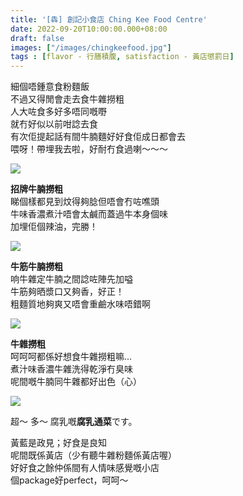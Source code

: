 ```yaml
---
title: '[犇] 創記小食店 Ching Kee Food Centre'
date: 2022-09-20T10:00:00.000+08:00
draft: false
images: ["/images/chingkeefood.jpg"]
tags : [flavor - 行膳積腹, satisfaction - 黃店懲罰日]
---
```


細個唔鍾意食粉麵飯  
不過又得閒會走去食牛雜撈粗  
人大咗食多好多唔同嘅嘢  
就冇好似以前咁諗去食  
有次佢提起話有間牛腩麵好好食佢成日都會去  
喂呀！帶埋我去啦，好耐冇食過喇～～～  

![](/images/chingkeefood1.jpg)

**招牌牛腩撈粗**  
睇個樣都見到炆得夠腍但唔會冇咗噍頭    
牛味香濃煮汁唔會太鹹而蓋過牛本身個味  
加埋佢個辣油，完勝！  

![](/images/chingkeefood.jpg)

**牛筋牛腩撈粗**  
响牛雜定牛腩之間諗咗陣先加嗌  
牛筋夠晒漿口又夠香，好正！  
粗麵質地夠爽又唔會重鹼水味唔錯啊  

![](/images/chingkeefood2.jpg)

**牛雜撈粗**  
呵呵呵都係好想食牛雜撈粗嘛...  
煮汁味香濃牛雜洗得乾淨冇臭味  
呢間嘅牛腩同牛雜都好出色（心）  
  
![](/images/chingkeefood3.jpg)

超～ 多～ 腐乳嘅**腐乳通菜**です。
  
黃藍是政見；好食是良知  
呢間既係黃店（少有聽牛雜粉麵係黃店喔）  
好好食之餘仲係間有人情味感覺嘅小店  
個package好perfect，呵呵～  

